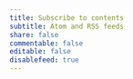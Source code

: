 ```yaml
---
title: Subscribe to contents
subtitle: Atom and RSS feeds
share: false
commentable: false
editable: false
disablefeed: true
---
```


